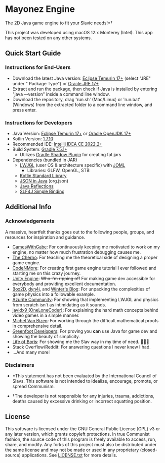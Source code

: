 # Mayonez Engine

The 2D Java game engine to fit your Slavic needs!*†

This project was developed using macOS 12.x Monterey (Intel). This app has not been tested on any other systems.

## Quick Start Guide

### Instructions for End-Users

- Download the latest Java version: [Eclipse Temurin 17+](https://adoptium.net/temurin/releases) (select "JRE" under "
  Package Type") or [Oracle JRE 17+](https://www.oracle.com/java/technologies/downloads/)
- Extract and run the package, then check if Java is installed by entering "java --version" inside a command line
  window.
- Download the repository, drag 'run.sh' (Mac/Linux) or 'run.bat' (Windows) from the extracted folder to a command line
  window, and press enter.

### Instructions for Developers

- Java Version: [Eclipse Temurin 17+](https://adoptium.net/) or [Oracle OpenJDK 17+](https://jdk.java.net/)
- Kotlin Version: [1.7.10](https://github.com/JetBrains/kotlin/releases/tag/v1.7.0)
- Recommended IDE: [Intellij IDEA CE 2022.2+](https://www.jetbrains.com/idea/download/)
- Build System: [Gradle 7.5.1+](https://gradle.org/install/)
    - Utilizes [Gradle Shadow Plugin](https://github.com/johnrengelman/shadow) for creating fat jars
- Dependencies (bundled in JAR)
    - [LWJGL](https://www.lwjgl.org/customize) (user OS & architecture specific)
      with [JOML](https://joml-ci.github.io/JOML/)
        - Libraries: GLFW, OpenGL, STB
    - [Kotlin Standard Library](https://kotlinlang.org/docs/getting-started.html)
    - [JSON in Java](https://github.com/stleary/JSON-java) (org.json)
    - [Java Reflections](https://github.com/ronmamo/reflections)
    - [SLF4J Simple Binding](https://www.slf4j.org/)

## Additional Info

### Acknowledgements

A massive, heartfelt thanks goes out to the following people, groups, and resources for inspiration and guidance.

- [GamesWithGabe](https://youtube.com/c/GamesWithGabe): For continuously keeping me motivated to work on my engine, no
  matter how much frustration debugging causes me.
- [The Cherno](https://youtube.com/c/TheChernoProject): For teaching me the theoretical side of designing a proper game
  engine.
- [CodeNMore](https://www.youtube.com/playlist?list=PLah6faXAgguMnTBs3JnEJY0shAc18XYQZ): For creating first game engine
  tutorial I ever followed and starting me on this crazy journey.
- [Unity Engine](https://docs.unity3d.com/ScriptReference/): ~~Who I'm ripping off~~ For making game dev
  accessible for everybody and providing excellent documentation.
- [Box2D](https://box2d.org/), [dyn4j](https://dyn4j.org/), and [Winter's Blog](https://blog.winter.dev/): For unpacking the complexities of game physics into a
  followable example.
- [Azurite Community](https://azurite-engine.github.io/): For showing that implementing LWJGL and physics from scratch
  isn't as intimidating as it sounds.
- [javidx9 (OneLoneCoder)](https://www.youtube.com/c/javidx9): For explaining the hard math concepts behind video
  games in a simple manner.
- [Michel Van Bizen](https://www.youtube.com/c/MichelvanBiezen): For working through the difficult mathematical proofs
  in comprehensive detail.
- [Greenfoot Developers](https://www.greenfoot.org/files/javadoc/): For proving you **can** use Java for game dev and
  showing the beauty of simplicity.
- [Life of Boris](https://www.youtube.com/c/LifeofBoris/featured): For showing me the Slav way in my time of need.
  🥔🤘🥃
- Stack Overflow/Reddit: For answering questions I never knew I had.
- …And many more!

### Disclaimers

- *This statement has not been evaluated by the International Council of Slavs. This software is not intended to
  idealize, encourage, promote, or spread Communism.

- †The developer is not responsible for any injuries, trauma, addictions, deaths caused by excessive drinking or
  incorrect squatting position.

## License

This software is licensed under the GNU General Public License (GPL) v3 or any later version, which grants copyleft
protections. In true Communist fashion, the source code of this program is freely available to access, run, share,
and modify. Any forks of this project must also be distributed under the same license and may not be made or used in any
proprietary (closed-source) applications. See [LICENSE.txt](LICENSE.txt) for more details.
